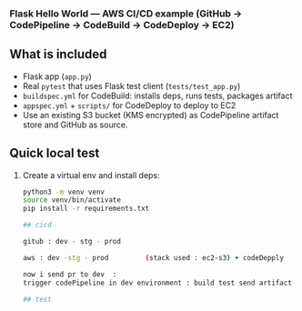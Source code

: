 ### Flask Hello World — AWS CI/CD example (GitHub → CodePipeline → CodeBuild → CodeDeploy → EC2)

## What is included
- Flask app (`app.py`)
- Real `pytest` that uses Flask test client (`tests/test_app.py`)
- `buildspec.yml` for CodeBuild: installs deps, runs tests, packages artifact
- `appspec.yml` + `scripts/` for CodeDeploy to deploy to EC2
- Use an existing S3 bucket (KMS encrypted) as CodePipeline artifact store and GitHub as source.

## Quick local test
1. Create a virtual env and install deps:
   ```bash
   python3 -m venv venv
   source venv/bin/activate
   pip install -r requirements.txt

   ## cicd 

   gitub : dev - stg - prod 

   aws : dev -stg - prod         (stack used : ec2-s3) + codeDepply

   now i send pr to dev  :
   trigger codePipeline in dev environment : build test send artifact to s3 then trigger pr to stg , stg will also build test and deploy to stg env , same for prod 

   ## test
